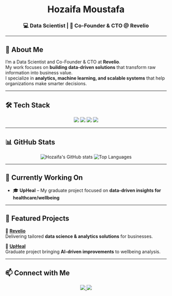 <!-- Banner 
<p align="center">
  <img src="A_digital_graphic_design_banner_features_Hozaifa_M.png" alt="Hozaifa Moustafa Banner" />
</p>
-->
<h1 align="center">Hozaifa Moustafa</h1>
<h3 align="center">💻 Data Scientist | 🚀 Co-Founder & CTO @ Revelio</h3>

---

## 🚀 About Me  
I’m a Data Scientist and Co-Founder & CTO at **Revelio**.  
My work focuses on **building data-driven solutions** that transform raw information into business value.  
I specialize in **analytics, machine learning, and scalable systems** that help organizations make smarter decisions.  

---

## 🛠️ Tech Stack  
<p align="center">
  <img src="https://img.shields.io/badge/Python-3776AB?style=for-the-badge&logo=python&logoColor=white" />
  <img src="https://img.shields.io/badge/SQL-336791?style=for-the-badge&logo=postgresql&logoColor=white" />
  <img src="https://img.shields.io/badge/Machine%20Learning-FF6F00?style=for-the-badge&logo=tensorflow&logoColor=white" />
  <img src="https://img.shields.io/badge/Data%20Viz-4CAF50?style=for-the-badge&logo=tableau&logoColor=white" />
</p>

---

## 📊 GitHub Stats  
<p align="center">
  <img src="https://github-readme-stats.vercel.app/api?username=HozaifaDev&show_icons=true&theme=radical" alt="Hozaifa's GitHub stats" />
  <img src="https://github-readme-stats.vercel.app/api/top-langs/?username=HozaifaDev&layout=compact&theme=radical" alt="Top Languages" />
</p>

---

## 🔨 Currently Working On  
- 🎓 **UpHeal** – My graduate project focused on **data-driven insights for healthcare/wellbeing**  

---

## 🌟 Featured Projects  
💼 **[Revelio](https://github.com/RevelioTech)**  
Delivering tailored **data science & analytics solutions** for businesses.  

🧠 **[UpHeal](https://github.com/your-upheal-link)**  
Graduate project bringing **AI-driven improvements** to wellbeing analysis.  

---

## 📫 Connect with Me  
<p align="center">
  <a href="https://linkedin.com/in/hozaifamoustafa">
    <img src="https://img.shields.io/badge/LinkedIn-%230077B5?style=for-the-badge&logo=linkedin&logoColor=white" />
  </a>
  <a href="mailto:hozaifa.dev@email.com">
    <img src="https://img.shields.io/badge/Email-D14836?style=for-the-badge&logo=gmail&logoColor=white" />
  </a>
</p>
